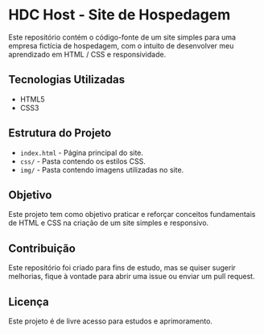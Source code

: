 # HDC Host - Site de Hospedagem

Este repositório contém o código-fonte de um site simples para uma empresa fictícia de hospedagem, com o intuito de desenvolver meu aprendizado em HTML / CSS e responsividade.

## Tecnologias Utilizadas

* HTML5
* CSS3

## Estrutura do Projeto

* `index.html` - Página principal do site.
* `css/` - Pasta contendo os estilos CSS.
* `img/` - Pasta contendo imagens utilizadas no site.

## Objetivo

Este projeto tem como objetivo praticar e reforçar conceitos fundamentais de HTML e CSS na criação de um site simples e responsivo.

## Contribuição

Este repositório foi criado para fins de estudo, mas se quiser sugerir melhorias, fique à vontade para abrir uma issue ou enviar um pull request.

## Licença

Este projeto é de livre acesso para estudos e aprimoramento.
